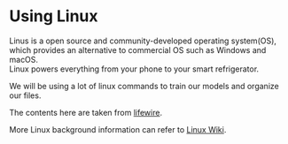 # Using Linux

Linus is a open source and community-developed operating system(OS), which provides an alternative to commercial OS such as Windows and macOS.\
Linux powers everything from your phone to your smart refrigerator.

We will be using a lot of linux commands to train our models and organize our files. 

The contents here are taken from [lifewire](https://www.lifewire.com/beginners-guide-to-linux-4090233).

More Linux background information can refer to [Linux Wiki](https://en.wikipedia.org/wiki/Linux).